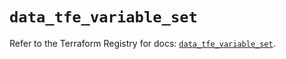 # `data_tfe_variable_set`

Refer to the Terraform Registry for docs: [`data_tfe_variable_set`](https://registry.terraform.io/providers/hashicorp/tfe/0.54.0/docs/data-sources/variable_set).
